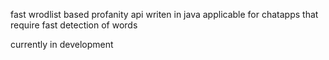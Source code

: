 fast wrodlist based profanity api writen in java
applicable for chatapps that require fast detection of words

currently in development

